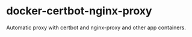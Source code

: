 # docker-certbot-nginx-proxy
Automatic proxy with certbot and nginx-proxy and other app containers.
